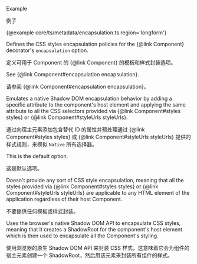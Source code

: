 Example

例子

{&commat;example core/ts/metadata/encapsulation.ts region='longform'}



Defines the CSS styles encapsulation policies for the {&commat;link Component} decorator's
`encapsulation` option.

定义可用于 Component 的 {&commat;link Component} 的模板和样式封装选项。

See {&commat;link Component#encapsulation encapsulation}.

请参阅 {&commat;link Component#encapsulation encapsulation}。

Emulates a native Shadow DOM encapsulation behavior by adding a specific attribute to the
component's host element and applying the same attribute to all the CSS selectors provided
via {&commat;link Component#styles styles} or {&commat;link Component#styleUrls styleUrls}.

通过向宿主元素添加包含替代 ID 的属性并预处理通过 {&commat;link Component#styles styles} 或 {&commat;link
Component#styleUrls styleUrls} 提供的样式规则，来模拟 `Native` 所有选择器。

This is the default option.

这是默认选项。

Doesn't provide any sort of CSS style encapsulation, meaning that all the styles provided
via {&commat;link Component#styles styles} or {&commat;link Component#styleUrls styleUrls} are applicable
to any HTML element of the application regardless of their host Component.

不要提供任何模板或样式封装。

Uses the browser's native Shadow DOM API to encapsulate CSS styles, meaning that it creates
a ShadowRoot for the component's host element which is then used to encapsulate
all the Component's styling.

使用浏览器的原生 Shadow DOM API 来封装 CSS 样式，这意味着它会为组件的宿主元素创建一个
ShadowRoot，然后用该元素来封装所有组件的样式。